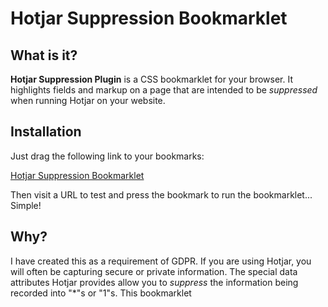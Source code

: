 ﻿# Hotjar Suppression Bookmarklet

## What is it?

**Hotjar Suppression Plugin** is a CSS bookmarklet for your browser. It highlights fields and markup on a page that are intended to be _suppressed_ when running Hotjar on your website.

## Installation

Just drag the following link to your bookmarks: 

<a href="javascript%3A%20(function%20()%20%7B%20e%20%3D%20document.createElement(%27LINK%27)%3B%20e.href%20%3D%20%27https%3A%2F%2Frawgithub.com%2Fkarltynan%2Fhotjar-suppression-plugin%2Fmaster%2Fhotjar.css%27%3B%20e.rel%20%3D%20%27stylesheet%27%3B%20e.media%20%3D%20%27all%27%3B%20document.body.appendChild(e)%3B%20%7D)()%3B">Hotjar Suppression Bookmarklet</a>

Then visit a URL to test and press the bookmark to run the bookmarklet... Simple!

## Why?

I have created this as a requirement of GDPR. If you are using Hotjar, you will often be capturing secure or private information. The special data attributes Hotjar provides allow you to _suppress_ the information being recorded into "*"s or "1"s. This bookmarklet